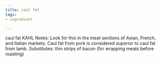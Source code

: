 ```yaml
---
title: caul fat
tags:
- ingredient

---
```

caul fat KAHL Notes: Look for this in the meat sections of Asian, French, and Italian markets. Caul fat from pork is considered superior to caul fat from lamb. Substitutes: thin strips of bacon (for wrapping meats before roasting)
